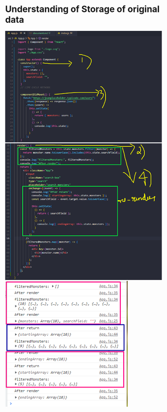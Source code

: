 # Understanding of Storage of original data

![Image](../src/Imgs/1.png)
![Image](../src/Imgs/2.png)
![Image](../src/Imgs/3.png)
